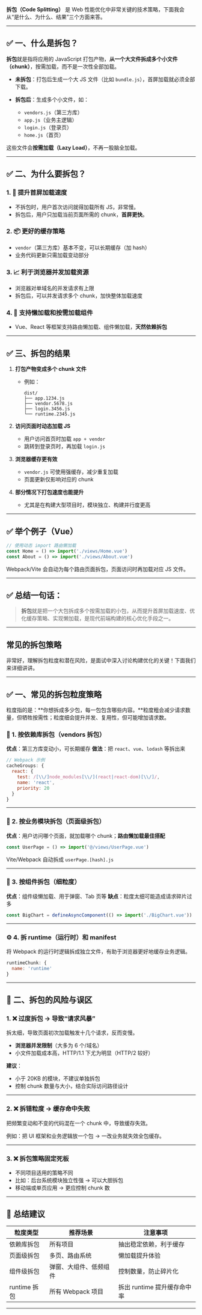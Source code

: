 **拆包（Code Splitting）** 是 Web 性能优化中非常关键的技术策略，下面我会从“是什么、为什么、结果”三个方面来答。

---

## ✅ 一、什么是拆包？

**拆包**就是指将应用的 JavaScript 打包产物，**从一个大文件拆成多个小文件（chunk）**，按需加载，而不是一次性全部加载。

* **未拆包**：打包后生成一个大 JS 文件（比如 `bundle.js`），首屏加载就必须全部下载。
* **拆包后**：生成多个小文件，如：

  * `vendors.js`（第三方库）
  * `app.js`（业务主逻辑）
  * `login.js`（登录页）
  * `home.js`（首页）

这些文件会**按需加载（Lazy Load）**，不再一股脑全加载。

---

## ✅ 二、为什么要拆包？

### 1. 🚀 **提升首屏加载速度**

* 不拆包时，用户首次访问就得加载所有 JS，非常慢。
* 拆包后，用户只加载当前页面所需的 chunk，**首屏更快**。

### 2. 📦 **更好的缓存策略**

* `vendor`（第三方库）基本不变，可以长期缓存（加 hash）
* 业务代码更新只需加载变动部分

### 3. 📈 **利于浏览器并发加载资源**

* 浏览器对单域名的并发请求有上限
* 拆包后，可以并发请求多个 chunk，加快整体加载速度

### 4. 🧩 **支持懒加载和按需加载组件**

* Vue、React 等框架支持路由懒加载、组件懒加载，**天然依赖拆包**

---

## ✅ 三、拆包的结果

1. **打包产物变成多个 chunk 文件**

   * 例如：

     ```
     dist/
     ├── app.1234.js
     ├── vendor.5678.js
     ├── login.3456.js
     └── runtime.2345.js
     ```

2. **访问页面时动态加载 JS**

   * 用户访问首页时加载 `app + vendor`
   * 跳转到登录页时，再加载 `login.js`

3. **浏览器缓存更有效**

   * `vendor.js` 可使用强缓存，减少重复加载
   * 页面更新仅影响对应的 chunk

4. **部分情况下打包速度也能提升**

   * 尤其是在构建大型项目时，模块独立、构建并行度更高

---

## ✅ 举个例子（Vue）

```js
// 使用动态 import 路由懒加载
const Home = () => import('./views/Home.vue')
const About = () => import('./views/About.vue')
```

Webpack/Vite 会自动为每个路由页面拆包，页面访问时再加载对应 JS 文件。

---

## ✅ 总结一句话：

> **拆包**就是把一个大包拆成多个按需加载的小包，从而提升首屏加载速度、优化缓存策略、实现懒加载，是现代前端构建的核心优化手段之一。

---


## 常见的拆包策略

非常好，理解拆包粒度和潜在风险，是面试中深入讨论构建优化的关键！下面我们来详细讲讲。

---

## ✅ 一、常见的拆包粒度策略

粒度指的是：\*\*你想拆成多少包，每一包包含哪些内容。\*\*粒度粗会减少请求数量，但牺牲按需性；粒度细会提升并发、复用性，但可能增加请求数。

### 🧩 1. 按依赖库拆包（vendors 拆包）

**优点**：第三方库变动小，可长期缓存
**做法**：把 `react`、`vue`、`lodash` 等拆出来

```js
// Webpack 示例
cacheGroups: {
  react: {
    test: /[\\/]node_modules[\\/](react|react-dom)[\\/]/,
    name: 'react',
    priority: 20
  }
}
```

---

### 📂 2. 按业务模块拆包（页面级拆包）

**优点**：用户访问哪个页面，就加载哪个 chunk；**路由懒加载最佳搭配**

```js
const UserPage = () => import('@/views/UserPage.vue')
```

Vite/Webpack 自动拆成 `userPage.[hash].js`

---

### 🧱 3. 按组件拆包（细粒度）

**优点**：组件级懒加载、用于弹窗、Tab 页等
**缺点**：粒度太细可能造成请求碎片过多

```js
const BigChart = defineAsyncComponent(() => import('./BigChart.vue'))
```

---

### ⚙️ 4. 拆 runtime（运行时）和 manifest

将 Webpack 的运行时逻辑拆成独立文件，有助于浏览器更好地缓存业务逻辑。

```js
runtimeChunk: {
  name: 'runtime'
}
```

---

## 🚨 二、拆包的风险与误区

### 1. ❌ 过度拆包 → 导致“请求风暴”

拆太细，导致页面初次加载触发十几个请求，反而变慢。

* **浏览器并发限制**（大多为 6 个/域名）
* 小文件加载成本高，HTTP/1.1 下尤为明显（HTTP/2 较好）

**建议**：

* 小于 20KB 的模块，不建议单独拆包
* 控制 chunk 数量与大小，结合实际访问路径设计

---

### 2. ❌ 拆错粒度 → 缓存命中失败

把频繁变动和不变的代码混在一个 chunk 中，导致缓存失效。

例如：把 UI 框架和业务逻辑放一个包 → 一改业务就失效全包缓存。

---

### 3. ❌ 拆包策略固定死板

* 不同项目适用的策略不同
* 比如：后台系统模块独立性强 → 可以大胆拆包
* 移动端或单页应用 → 更应控制 chunk 数

---

## 🧠 总结建议

| 粒度类型       | 推荐场景          | 注意事项               |
| ---------- | ------------- | ------------------ |
| 依赖库拆包      | 所有项目          | 抽出稳定依赖，利于缓存        |
| 页面级拆包      | 多页、路由系统       | 懒加载提升体验            |
| 组件级拆包      | 弹窗、大组件、低频组件   | 控制数量，防止碎片化         |
| runtime 拆包 | 所有 Webpack 项目 | 拆出 runtime 提升缓存命中率 |

---